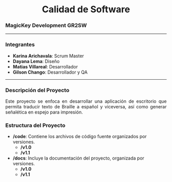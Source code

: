 <h1 align="center">Calidad de Software</h1>

### MagicKey Development GR2SW

---

### Integrantes

- **Karina Arichavala**: Scrum Master
- **Dayana Lema**: Diseño
- **Matias Villareal**: Desarrollador
- **Gilson Chango**: Desarrollador y QA

---

### Descripción del Proyecto

<p align="justify">
Este proyecto se enfoca en desarrollar una aplicación de escritorio que permita traducir texto de Braille a español y viceversa, así como generar señalética en espejo para impresión.<p>

### Estructura del Proyecto

- **/code**: Contiene los archivos de código fuente organizados por versiones.
  - **/v1.0**
  - **/v1.1**
- **/docs**: Incluye la documentación del proyecto, organizada por versiones.
  - **/v1.0**
  - **/v1.1**

